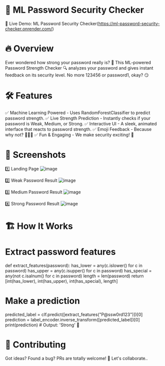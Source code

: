 # 🔐 ML Password Security Checker

🚀 Live Demo: ML Password Security Checker(https://ml-password-security-checker.onrender.com/)

# 🔥 Overview

Ever wondered how strong your password really is? 🤔
This ML-powered Password Strength Checker 🔍 analyzes your password and gives instant feedback on its security level. No more 123456 or password1, okay? 😏

# 🛠 Features

✅ Machine Learning Powered - Uses RandomForestClassifier to predict password strength.
✅ Live Strength Prediction - Instantly checks if your password is Weak, Medium, or Strong.
✅ Interactive UI - A sleek, animated interface that reacts to password strength.
✅ Emoji Feedback - Because why not? 🎉😐😢
✅ Fun & Engaging - We make security exciting! 🤩

# 📸 Screenshots

1️⃣ Landing Page
![image](https://github.com/user-attachments/assets/0b4b38f1-2247-4671-93a0-6991f43512d8)

2️⃣ Weak Password Result
![image](https://github.com/user-attachments/assets/eb72c30d-f5f3-4a22-9914-72c27b1d4b80)

3️⃣ Medium Password Result
![image](https://github.com/user-attachments/assets/0a461d6f-dd7b-404e-a83b-623694fd5bd8)

4️⃣ Strong Password Result
![image](https://github.com/user-attachments/assets/81743f7a-c2c5-4843-a446-1967313fd303)


# 🏗 How It Works

# Extract password features
def extract_features(password):
    has_lower = any(c.islower() for c in password)
    has_upper = any(c.isupper() for c in password)
    has_special = any(not c.isalnum() for c in password)
    length = len(password)
    return [int(has_lower), int(has_upper), int(has_special), length]

# Make a prediction
predicted_label = clf.predict([extract_features("P@ssw0rd123")])[0]
prediction = label_encoder.inverse_transform([predicted_label])[0]
print(prediction)  # Output: 'Strong' 💪

# 🤝 Contributing

Got ideas? Found a bug? PRs are totally welcome! 🍕
Let's collaborate..
